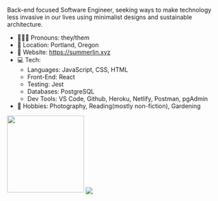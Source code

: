 Back-end focused Software Engineer, seeking ways to make technology less invasive in our lives using minimalist designs and sustainable architecture.
- 👩🏻‍🎤 Pronouns: they/them
- 📍 Location: Portland, Oregon
- 🔭 Website: https://summerlin.xyz 
- 💻 Tech: 
    - Languages: JavaScript, CSS, HTML
    - Front-End: React
    - Testing: Jest
    - Databases: PostgreSQL
    - Dev Tools: VS Code, Github, Heroku, Netlify, Postman, pgAdmin
- 📸 Hobbies: Photography, Reading(mostly non-fiction), Gardening
    

<img height="180em" src="https://github-readme-stats.vercel.app/api?username=austin-summerlin&show_icons=true&&count_private=true&include_all_commits=true&theme=bear" />
<a href="https://github.com/austin-summerlin">
  <img align="center" src="https://github-readme-stats.anuraghazra1.vercel.app/api/top-langs/?username=austin-summerlin&layout=compact&theme=radical" />
</a>


<!--
**austin-summerlin/austin-summerlin** is a ✨ _special_ ✨ repository because its `README.md` (this file) appears on your GitHub profile.

Here are some ideas to get you started:

- 🔭 I’m currently working on ...
- 🌱 I’m currently learning ...
- 👯 I’m looking to collaborate on ...
- 🤔 I’m looking for help with ...
- 💬 Ask me about ...
- 📫 How to reach me: ...
- 😄 Pronouns: ...
- ⚡ Fun fact: ...
-->
